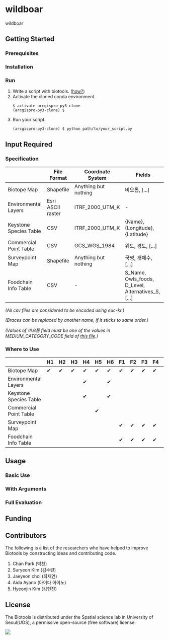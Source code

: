 # wildboar
wildboar

## Getting Started

### Prerequisites

### Installation

### Run
1. Write a script with biotools. ([how?](#usage))
2. Activate the cloned conda environment.
   ```console
   $ activate arcgispro-py3-clone
   (arcgispro-py3-clone) $
   ```
3. Run your script.
   ```console
   (arcgispro-py3-clone) $ python path/to/your_script.py
   ```


## Input Required

### Specification
||File Format|Coordnate System|Fields|
|-|-|-|-|
|Biotope Map           |Shapefile|Anything but nothing|비오톱, [...]|
|Environmental Layers  |Esri ASCII raster|ITRF_2000_UTM_K|-|
|Keystone Species Table|CSV|ITRF_2000_UTM_K|{Name}, {Longitude}, {Latitude}|
|Commercial Point Table|CSV|GCS_WGS_1984|위도, 경도, [...]|
|Surveypoint Map       |Shapefile|Anything but nothing|국명, 개체수, [...]|
|Foodchain Info Table  |CSV|-|S_Name, Owls_foods, D_Level, Alternatives_S, [...]|

*(All csv files are considered to be encoded using euc-kr.)*

*(Braces can be replaced by another name, if it sticks to same order.)*

*(Values of 비오톱 field must be one of the values in MEDIUM_CATEGORY_CODE field of [this file](biotools/res/biotope_codes.csv).)*

### Where to Use
||H1|H2|H3|H4|H5|H6|F1|F2|F3|F4|F5|F6|
|-|-|-|-|-|-|-|-|-|-|-|-|-|
|Biotope Map           |✔|✔|✔|✔|✔|✔|✔|✔|✔|✔|✔|✔|
|Environmental Layers  | | | |✔| |✔| | | | | |✔|
|Keystone Species Table| | | |✔| |✔| | | | | | |
|Commercial Point Table| | | | |✔| | | | | | | |
|Surveypoint Map       | | | | | | |✔|✔|✔|✔|✔|✔|
|Foodchain Info Table  | | | | | | |✔|✔|✔|✔|✔| |


## Usage

### Basic Use

### With Arguments

### Full Evaluation


## Funding


## Contributors
The following is a list of the researchers who have helped to improve Biotools by constructing ideas and contributing code.
1. Chan Park (박찬)
2. Suryeon Kim (김수련)
3. Jaeyeon choi (최재연)
4. Aida Ayano (아이다 아야노)
5. Hyeonjin Kim (김현진)

## License
The Biotools is distributed under the Spatial science lab in University of Seoul(UOS), a permissive open-source (free software) license.

![](https://lauos.or.kr/wp-content/uploads/2022/02/융합연구실로고.png)
